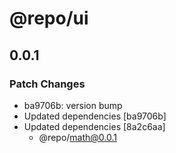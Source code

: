 # @repo/ui

## 0.0.1

### Patch Changes

- ba9706b: version bump
- Updated dependencies [ba9706b]
- Updated dependencies [8a2c6aa]
  - @repo/math@0.0.1
